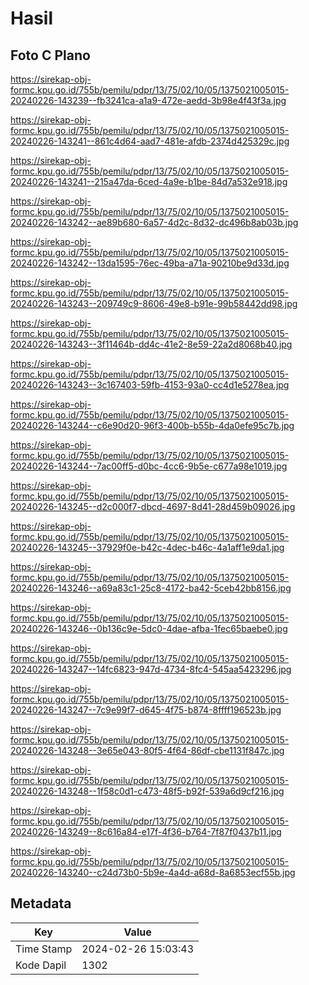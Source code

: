 # Hasil

## Foto C Plano

https://sirekap-obj-formc.kpu.go.id/755b/pemilu/pdpr/13/75/02/10/05/1375021005015-20240226-143239--fb3241ca-a1a9-472e-aedd-3b98e4f43f3a.jpg

https://sirekap-obj-formc.kpu.go.id/755b/pemilu/pdpr/13/75/02/10/05/1375021005015-20240226-143241--861c4d64-aad7-481e-afdb-2374d425329c.jpg

https://sirekap-obj-formc.kpu.go.id/755b/pemilu/pdpr/13/75/02/10/05/1375021005015-20240226-143241--215a47da-6ced-4a9e-b1be-84d7a532e918.jpg

https://sirekap-obj-formc.kpu.go.id/755b/pemilu/pdpr/13/75/02/10/05/1375021005015-20240226-143242--ae89b680-6a57-4d2c-8d32-dc496b8ab03b.jpg

https://sirekap-obj-formc.kpu.go.id/755b/pemilu/pdpr/13/75/02/10/05/1375021005015-20240226-143242--13da1595-76ec-49ba-a71a-90210be9d33d.jpg

https://sirekap-obj-formc.kpu.go.id/755b/pemilu/pdpr/13/75/02/10/05/1375021005015-20240226-143243--209749c9-8606-49e8-b91e-99b58442dd98.jpg

https://sirekap-obj-formc.kpu.go.id/755b/pemilu/pdpr/13/75/02/10/05/1375021005015-20240226-143243--3f11464b-dd4c-41e2-8e59-22a2d8068b40.jpg

https://sirekap-obj-formc.kpu.go.id/755b/pemilu/pdpr/13/75/02/10/05/1375021005015-20240226-143243--3c167403-59fb-4153-93a0-cc4d1e5278ea.jpg

https://sirekap-obj-formc.kpu.go.id/755b/pemilu/pdpr/13/75/02/10/05/1375021005015-20240226-143244--c6e90d20-96f3-400b-b55b-4da0efe95c7b.jpg

https://sirekap-obj-formc.kpu.go.id/755b/pemilu/pdpr/13/75/02/10/05/1375021005015-20240226-143244--7ac00ff5-d0bc-4cc6-9b5e-c677a98e1019.jpg

https://sirekap-obj-formc.kpu.go.id/755b/pemilu/pdpr/13/75/02/10/05/1375021005015-20240226-143245--d2c000f7-dbcd-4697-8d41-28d459b09026.jpg

https://sirekap-obj-formc.kpu.go.id/755b/pemilu/pdpr/13/75/02/10/05/1375021005015-20240226-143245--37929f0e-b42c-4dec-b46c-4a1aff1e9da1.jpg

https://sirekap-obj-formc.kpu.go.id/755b/pemilu/pdpr/13/75/02/10/05/1375021005015-20240226-143246--a69a83c1-25c8-4172-ba42-5ceb42bb8156.jpg

https://sirekap-obj-formc.kpu.go.id/755b/pemilu/pdpr/13/75/02/10/05/1375021005015-20240226-143246--0b136c9e-5dc0-4dae-afba-1fec65baebe0.jpg

https://sirekap-obj-formc.kpu.go.id/755b/pemilu/pdpr/13/75/02/10/05/1375021005015-20240226-143247--14fc6823-947d-4734-8fc4-545aa5423296.jpg

https://sirekap-obj-formc.kpu.go.id/755b/pemilu/pdpr/13/75/02/10/05/1375021005015-20240226-143247--7c9e99f7-d645-4f75-b874-8ffff196523b.jpg

https://sirekap-obj-formc.kpu.go.id/755b/pemilu/pdpr/13/75/02/10/05/1375021005015-20240226-143248--3e65e043-80f5-4f64-86df-cbe1131f847c.jpg

https://sirekap-obj-formc.kpu.go.id/755b/pemilu/pdpr/13/75/02/10/05/1375021005015-20240226-143248--1f58c0d1-c473-48f5-b92f-539a6d9cf216.jpg

https://sirekap-obj-formc.kpu.go.id/755b/pemilu/pdpr/13/75/02/10/05/1375021005015-20240226-143249--8c616a84-e17f-4f36-b764-7f87f0437b11.jpg

https://sirekap-obj-formc.kpu.go.id/755b/pemilu/pdpr/13/75/02/10/05/1375021005015-20240226-143240--c24d73b0-5b9e-4a4d-a68d-8a6853ecf55b.jpg


## Metadata

| Key        | Value               |
| ---------- | ------------------- |
| Time Stamp | 2024-02-26 15:03:43 |
| Kode Dapil | 1302                |



